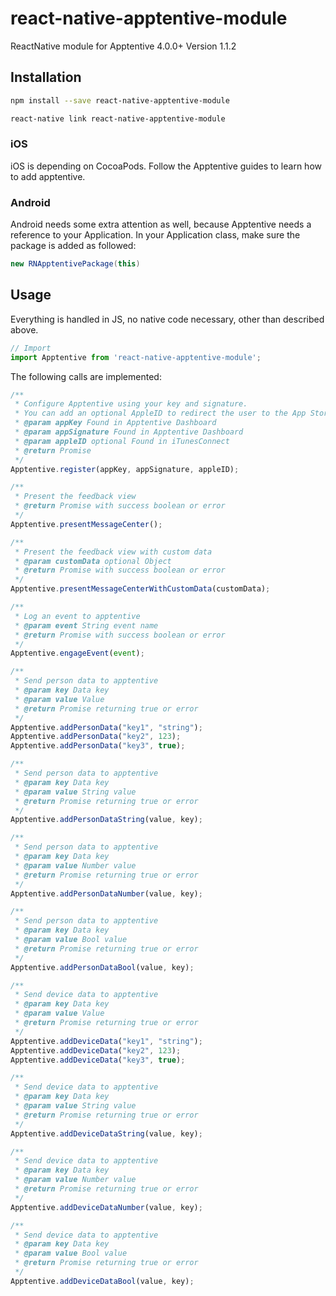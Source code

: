 # react-native-apptentive-module
ReactNative module for Apptentive 4.0.0+
Version 1.1.2

## Installation

```bash
npm install --save react-native-apptentive-module
```
```bash
react-native link react-native-apptentive-module
```

### iOS
iOS is depending on CocoaPods. Follow the Apptentive guides to learn how to add apptentive.

### Android
Android needs some extra attention as well, because Apptentive needs a reference to your 
Application. In your Application class, make sure the package is added as followed:
```java
new RNApptentivePackage(this)
``` 

## Usage
Everything is handled in JS, no native code necessary, other than described above. 
```js
// Import
import Apptentive from 'react-native-apptentive-module';
```

The following calls are implemented:
```js
/**
 * Configure Apptentive using your key and signature.
 * You can add an optional AppleID to redirect the user to the App Store
 * @param appKey Found in Apptentive Dashboard
 * @param appSignature Found in Apptentive Dashboard
 * @param appleID optional Found in iTunesConnect
 * @return Promise
 */
Apptentive.register(appKey, appSignature, appleID);

/**
 * Present the feedback view
 * @return Promise with success boolean or error
 */
Apptentive.presentMessageCenter();

/**
 * Present the feedback view with custom data
 * @param customData optional Object
 * @return Promise with success boolean or error
 */
Apptentive.presentMessageCenterWithCustomData(customData);

/**
 * Log an event to apptentive
 * @param event String event name
 * @return Promise with success boolean or error
 */
Apptentive.engageEvent(event);

/**
 * Send person data to apptentive
 * @param key Data key
 * @param value Value
 * @return Promise returning true or error
 */
Apptentive.addPersonData("key1", "string");
Apptentive.addPersonData("key2", 123);
Apptentive.addPersonData("key3", true);

/**
 * Send person data to apptentive
 * @param key Data key
 * @param value String value
 * @return Promise returning true or error
 */
Apptentive.addPersonDataString(value, key);

/**
 * Send person data to apptentive
 * @param key Data key
 * @param value Number value
 * @return Promise returning true or error
 */
Apptentive.addPersonDataNumber(value, key);

/**
 * Send person data to apptentive
 * @param key Data key
 * @param value Bool value
 * @return Promise returning true or error
 */
Apptentive.addPersonDataBool(value, key);

/**
 * Send device data to apptentive
 * @param key Data key
 * @param value Value
 * @return Promise returning true or error
 */
Apptentive.addDeviceData("key1", "string");
Apptentive.addDeviceData("key2", 123);
Apptentive.addDeviceData("key3", true);

/**
 * Send device data to apptentive
 * @param key Data key
 * @param value String value
 * @return Promise returning true or error
 */
Apptentive.addDeviceDataString(value, key);

/**
 * Send device data to apptentive
 * @param key Data key
 * @param value Number value
 * @return Promise returning true or error
 */
Apptentive.addDeviceDataNumber(value, key);

/**
 * Send device data to apptentive
 * @param key Data key
 * @param value Bool value
 * @return Promise returning true or error
 */
Apptentive.addDeviceDataBool(value, key);
```